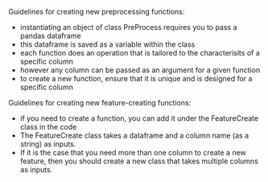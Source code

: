 Guidelines for creating new preprocessing functions:
* instantiating an object of class PreProcess requires you to pass a pandas dataframe
* this dataframe is saved as a variable within the class
* each function does an operation that is tailored to the characterisits of a specific column
* however any column can be passed as an argument for a given function
* to create a new function, ensure that it is unique and is designed for a specific column

Guidelines for creating new feature-creating functions:
* if you need to create a function, you can add it under the FeatureCreate class in the code
* The FeatureCreate class takes a dataframe and a column name (as a string) as inputs.
* If it is the case that you need more than one column to create a new feature, then you should create a new class that takes multiple columns as inputs.
